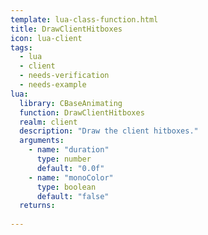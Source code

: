 ```yaml
---
template: lua-class-function.html
title: DrawClientHitboxes
icon: lua-client
tags:
  - lua
  - client
  - needs-verification
  - needs-example
lua:
  library: CBaseAnimating
  function: DrawClientHitboxes
  realm: client
  description: "Draw the client hitboxes."
  arguments:
    - name: "duration"
      type: number
      default: "0.0f"
    - name: "monoColor"
      type: boolean
      default: "false"
  returns:
    
---
```

